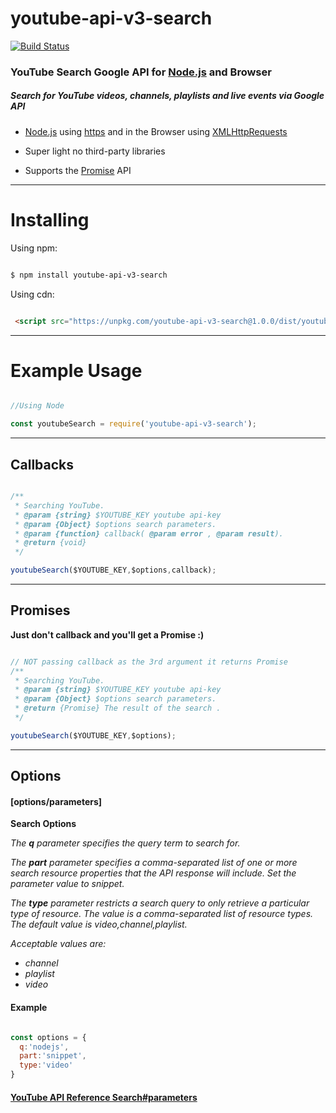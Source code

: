 # youtube-api-v3-search


[![Build Status](https://travis-ci.org/LionRoar/youtube-api-v3-search.svg?branch=master)](https://travis-ci.org/LionRoar/youtube-api-v3-search)

### YouTube Search Google API for [Node.js](https://nodejs.org/en) and Browser


##### Search for YouTube videos, channels, playlists and live events via Google API



* [Node.js](https://nodejs.org/en) using [https](https://nodejs.org/api/https.html) and in the Browser using [XMLHttpRequests ](https://developer.mozilla.org/en-US/docs/Web/API/XMLHttpRequest)

* Super light no third-party libraries
* Supports the [Promise](https://developer.mozilla.org/en-US/docs/Web/JavaScript/Reference/Global_Objects/Promise) API

-----------------

Installing
==========

Using npm:

```bash

$ npm install youtube-api-v3-search
```

Using cdn:

```html

 <script src="https://unpkg.com/youtube-api-v3-search@1.0.0/dist/youtube-api-v3-search.min.js"></script>
 ```

-----------------

Example Usage
=============

```js

//Using Node

const youtubeSearch = require('youtube-api-v3-search');

```

-----------------



## Callbacks



```js

/**
 * Searching YouTube.
 * @param {string} $YOUTUBE_KEY youtube api-key
 * @param {Object} $options search parameters.
 * @param {function} callback( @param error , @param result).  
 * @return {void}
 */

youtubeSearch($YOUTUBE_KEY,$options,callback);
```

-----------------


## Promises


__Just don't callback and you'll get a Promise :)__


```js

// NOT passing callback as the 3rd argument it returns Promise
/**
 * Searching YouTube.
 * @param {string} $YOUTUBE_KEY youtube api-key
 * @param {Object} $options search parameters.
 * @return {Promise} The result of the search .
 */

youtubeSearch($YOUTUBE_KEY,$options);
```
-----------------

## Options
#### [options/parameters]

**Search Options**

_The **q** parameter specifies the query term to search for._

_The **part** parameter specifies a comma-separated list of one or more search resource properties that the API response will include. Set the parameter value to snippet._


_The **type** parameter restricts a search query to only retrieve a particular type of resource. The value is a comma-separated list of resource types. The default value is video,channel,playlist._

_Acceptable values are:_
* _channel_
* _playlist_
* _video_


#### Example

```js

const options = {
  q:'nodejs',
  part:'snippet',
  type:'video'
}
```


#### [YouTube API Reference Search#parameters](https://developers.google.com/youtube/v3/docs/search/list#parameters)
